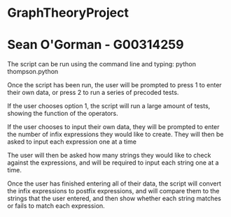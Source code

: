 # GraphTheoryProject
# Sean O'Gorman - G00314259

The script can be run using the command line and typing: python thompson.python

Once the script has been run, the user will be prompted to press 1 to enter  their own data, 
or press 2 to run a series of precoded tests.

If the user chooses option 1, the script will run a large amount of tests, showing the function of the operators.

If the user chooses to input their own data, they will be prompted to enter the number of infix expressions they would like to create.
They will then be asked to input each expression one at a time

The user will then be asked how many strings they would like to check against the expressions, and will be required to 
input each string one at a time.

Once the user has finished entering all of their data, the script will convert the infix expressions to postfix expressions,
and will compare them to the strings that the user entered, and then show whether each string matches or fails to match each expression.